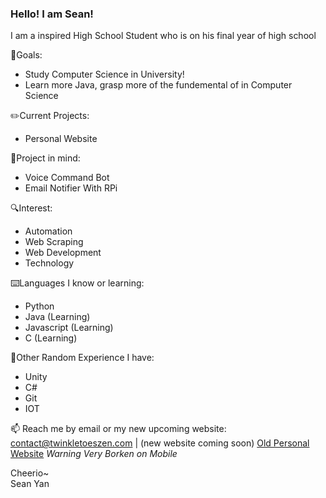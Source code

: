 ### Hello! I am Sean!

I am a inspired High School Student who is on his final year of high school

📖Goals:
- Study Computer Science in University!
- Learn more Java, grasp more of the fundemental of in Computer Science

✏️Current Projects:
- Personal Website

💭Project in mind:
- Voice Command Bot
- Email Notifier With RPi

🔍Interest:
- Automation
- Web Scraping
- Web Development
- Technology

⌨️Languages I know or learning:
- Python
- Java (Learning)
- Javascript (Learning)
- C (Learning)

🔬Other Random Experience I have:
- Unity
- C#
- Git
- IOT

📫 Reach me by email or my new upcoming website: <br> contact@twinkletoeszen.com | (new website coming soon) [Old Personal Website](https://twinkletoes5.netlify.app) *Warning Very Borken on Mobile*

Cheerio~ \
Sean Yan

<!--
- 👯 I’m looking to collaborate on ...
- 🤔 I’m looking for help with 
- 💬 Ask me about ...
-📫 How to reach me: ...
- 😄 Pronouns: ...
- ⚡ Fun fact: ... 
-->
